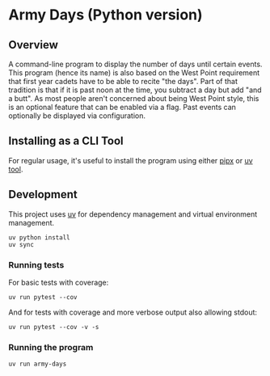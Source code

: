 # Army Days (Python version)

## Overview

A command-line program to display the number of days until certain events. This program (hence its name) is also based on the West Point requirement that first year cadets have to be able to recite "the days". Part of that tradition is that if it is past noon at the time, you subtract a day but add "and a butt". As most people aren't concerned about being West Point style, this is an optional feature that can be enabled via a flag. Past events can optionally be displayed via configuration.

## Installing as a CLI Tool

For regular usage, it's useful to install the program using either [pipx](https://github.com/pypa/pipx) or [uv tool](https://docs.astral.sh/uv/guides/tools/#installing-tools).

## Development

This project uses [uv](https://github.com/astral-sh/uv) for dependency management and virtual environment management.

```shell
uv python install
uv sync
```

### Running tests

For basic tests with coverage:

```shell
uv run pytest --cov
```

And for tests with coverage and more verbose output also allowing stdout:

```shell
uv run pytest --cov -v -s
```

### Running the program

```shell
uv run army-days
```
